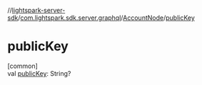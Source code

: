 //[lightspark-server-sdk](../../../index.md)/[com.lightspark.sdk.server.graphql](../index.md)/[AccountNode](index.md)/[publicKey](public-key.md)

# publicKey

[common]\
val [publicKey](public-key.md): String?
